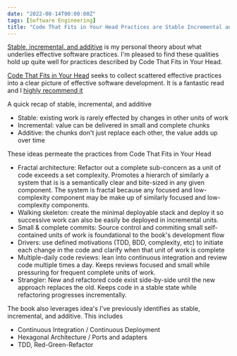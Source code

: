 ```yaml
---
date: "2022-08-14T00:00:00Z"
tags: [Software Engineering]
title: "Code That Fits in Your Head Practices are Stable Incremental and Additive" 
---
```


[Stable, incremental, and additive](../posts/2022-02-25-Stable-Incremental-Additive.md) is my personal theory about what underlies effective software practices. I'm pleased to find these qualities hold up quite well for practices described by Code That Fits in Your Head.
<!--more-->

[Code That Fits in Your Head](https://www.informit.com/store/code-that-fits-in-your-head-heuristics-for-software-9780137464401) seeks to collect scattered effective practices into a clear picture of effective software development. It is a fantastic read and I [highly recommend it](../posts/2022-09-09-Code-that-fits-in-your-head-review.md)


A quick recap of stable, incremental, and additive

- Stable: existing work is rarely effected by changes in other units of work
- Incremental: value can be delivered in small and complete chunks
- Additive: the chunks don't just replace each other, the value adds up over time


These ideas permeate the practices from Code That Fits in Your Head
- Fractal architecture: Refactor out a complete sub-concern as a unit of code exceeds a set complexity. Promotes a hierarch of similarly a system that is is a semantically clear and bite-sized in any given component. The system is fractal because any focused and low-complexity component may be make up of similarly focused and low-complexity components.
- Walking skeleton: create the minimal deployable stack and deploy it so successive work can also be easily be deployed in incremental units.
- Small & complete commits: Source control and commiting small self-contained units of work is foundational to the book's development flow 
- Drivers: use defined motivations (TDD, BDD, complexity, etc) to initiate each change in the code and clarify when that unit of work is complete
- Multiple-daily code reviews: lean into continuous integration and review code multiple times a day. Keeps reviews focused and small while pressuring for frequent complete units of work.
- Strangler: New and refactored code exist side-by-side until the new approach replaces the old. Keeps code in a stable state while refactoring progresses incrementally.

The book also leverages idea's I've previously identifies as stable, incremental, and additive. This includes
- Continuous Integration / Continuous Deployment
- Hexagonal Architecture / Ports and adapters
- TDD, Red-Green-Refactor


